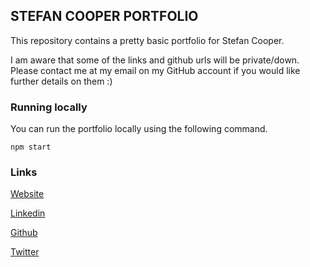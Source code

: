 ## STEFAN COOPER PORTFOLIO

This repository contains a pretty basic portfolio for Stefan Cooper.

I am aware that some of the links and github urls will be private/down. Please contact me at my email on my GitHub account if you would like further details on them :)

### Running locally

You can run the portfolio locally using the following command.

`npm start`

### Links

[Website](https://stefancooper.com)

[Linkedin](https://linkedin.com/in/stefan-cooper-491355171/)

[Github](https://github.com/stefan-cooper)

[Twitter](https://twitter.com/3eakstefan)

